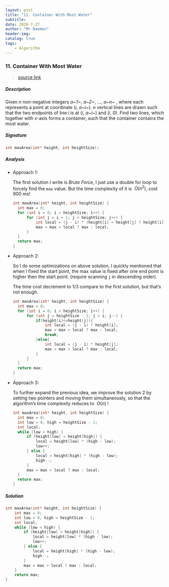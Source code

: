 ```yaml
---
layout: post
title: "11. Container With Most Water"      
subtitle:   
date: 2020-7-27
author: "Mr Daemon"
header-img:
catalog: true
tags:
    - Algorithm
---
```


### 11. Container With Most Water

> [source link](https://leetcode.com/problems/container-with-most-water/submissions/)

##### Description

Given *n* non-negative integers *a~1~*, *a~2~*, ..., *a~n~* , where each represents a point at coordinate (*i*, *a~i~*). *n* vertical lines are drawn such that the two endpoints of line *i* is at (*i*, *a~i~*) and (*i*, 0). Find two lines, which together with x-axis forms a container, such that the container contains the most water.

##### Signature

```c
int maxArea(int* height, int heightSize);
```

##### Analysis

- Approach 1:

  The first solution I write is *Brute Force*, I just use a double for loop to forcely find the `max` value. But the time complexity of it is $\ O(n^{2})$, cost 900 ms!
  ```c
  int maxArea(int* height, int heightSize) {
    int max = 0;
    for (int i = 0; i < heightSize; i++) {
        for (int j = i + 1; j < heightSize; j++) {
            int local = (j - i) * (height[i] < height[j] ? height[i] : height[j]);
            max = max > local ? max : local;
        }
    }
    return max;
  }
  ```


- Approach 2:

  So I do some optimizations on above solution, I quickly mentioned that when I fixed the start point, the max value is fixed after one end point is higher then the start point. (require scanning `j` in descending order).

  The time cost decrement to 1/3 compare to the first solution, but that’s not enough.

  ```c
  int maxArea(int* height, int heightSize) {
    int max = 0;
    for (int i = 0; i < heightSize; i++) {
        for (int j = heightSize - 1; j > i; j--) {
            if(height[i]<=height[j]){
                int local = (j - i) * height[i];
                max = max > local ? max : local;
                break;
            }else{
                int local = (j - i) * height[j];
                max = max > local ? max : local;
            }
        }
    }
    return max;
  }
  ```


- Approach 3:

  To further expand the previous idea, we improve the solution 2 by setting two pointers and moving them simultaneously, so that the algorithm’s time complexity reduces to $\ O(n)$ !

  ```c
  int maxArea(int* height, int heightSize) {
    int max = 0;
    int low = 0, high = heightSize - 1;
    int local;
    while (low < high) {
        if (height[low] < height[high]) {
            local = height[low] * (high - low);
            low++;
        } else {
            local = height[high] * (high - low);
            high--;
        }
        max = max > local ? max : local;
    }
    return max;
  }
  ```

##### Solution

```c
int maxArea(int* height, int heightSize) {
    int max = 0;
    int low = 0, high = heightSize - 1;
    int local;
    while (low < high) {
        if (height[low] < height[high]) {
            local = height[low] * (high - low);
            low++;
        } else {
            local = height[high] * (high - low);
            high--;
        }
        max = max > local ? max : local;
    }
    return max;
}
```